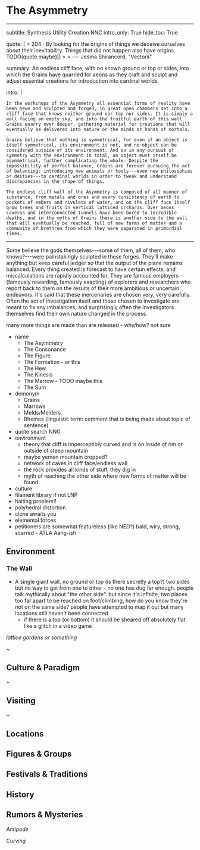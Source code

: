 # The Asymmetry

---
subtitle: Synthesis Utility Creation NNC
intro_only: True
hide_toc: True
<!-- post_intro_only: MEDIA("David Hellman - Braid background.jpg") -->

quote: |
    > 204 &middot; By looking for the origins of things we deceive ourselves about their inevitability. Things that did not happen also have origins. TODO(quote maybe)[]
    >
    > <span class="attribution">--- Jesma Shirancord, "Vectors" <!-- James Richardson --></span>

summary: An endless cliff face, with no known ground or top or sides, into which the Grains have quarried for aeons as they craft and sculpt and adjust essential creations for introduction into cardinal worlds.

intro: |

    In the workshops of the Asymmetry all essential forms of reality have been hewn and sculpted and forged, in great open chambers set into a cliff face that knows neither ground nor top nor sides. It is simply a wall facing an empty sky, and into the fruitful earth of this wall Grains quarry ever deeper, gathering material for creations that will eventually be delivered into nature or the minds or hands of mortals.

    Grains believe that nothing is symmetrical, for even if an object is itself symmetrical, its environment is not, and no object can be considered outside of its environment. And so in any pursuit of symmetry with the environment in total, an object must itself be asymmetrical, further complicating the whole. Despite the impossibility of perfect balance, Grains are forever pursuing the act of balancing: introducing new animals or tools---even new philosophies or deities---to cardinal worlds in order to tweak and understand discrepancies in the shape of things.

    The endless cliff wall of the Asymmetry is composed of all manner of substance, from metals and ores and every consistency of earth to pockets of embers and rivulets of water, and on the cliff face itself grow trees and fruits in vertical latticed orchards. Over aeons caverns and interconnected tunnels have been bored to incredible depths, and in the myths of Grains there is another side to the wall that will eventually be reached, full of new forms of matter and a community of brethren from which they were separated in primordial times.
---

<!--
what's the point?

-
-->

Some believe the gods themselves---some of them, all of them, who knows?---were painstakingly sculpted in these forges. They'll make anything but keep careful ledger so that the output of the plane remains balanced. Every thing created is forecast to have certain effects, and miscalculations are rapidly accounted for. They are famous employers (famously rewarding, famously exacting) of explorers and researchers who report back to them on the results of their more ambitious or uncertain endeavors. It's said that these mercenaries are chosen very, very carefully. Often the act of investigation itself and those chosen to investigate are meant to fix any imbalances, and surprisingly often the investigators themselves find their own nature changed in the process.

many more things are made than are released - why/how? not sure

- name
    + The Asymmetry
    + The Consonance
    + The Figure
    + The Formation - or this
    + The Hew
    + The Kinesis
    + The Marrow - TODO maybe this
    + The Sum
- demonym
    + Grains
    + Marrows
    + Melds/Melders
    + Rhemes (linguistic term: comment that is being made about topic of sentence)
- quote search NNC
- environment
    + theory that cliff is imperceptibly curved and is on inside of rim or outside of steep mountain
    + maybe yemen mountain cropped?
    + network of caves in cliff face/endless wall
    + the rock provides all kinds of stuff, they dig in
    + myth of reaching the other side where new forms of matter will be found
- culture
- filament library if not LNP
- halting problem!!
- polyhedral distortion
- clone awaits you
- elemental forces
- petitioners are somewhat featureless (like NED?) bald, wiry, strong, scarred - ATLA Aang-ish

## Environment

### The Wall

- A single giant wall, no ground or top (is there secretly a top?) two sides but no way to get from one to other - no one has dug far enough. people talk mythically about "the other side". but since it's infinite, two places too far apart to be reached on foot/climbing, how do you know they're not on the same side? people have attempted to map it out but many locations still haven't been connected
    - if there is a top (or bottom) it should be sheared off absolutely flat like a glitch in a video game

*lattice gardens or something*

~

## Culture & Paradigm

~

## Visiting

~

## Locations

## Figures & Groups

## Festivals & Traditions

## History

## Rumors & Mysteries

*Antipode*

*Curving*